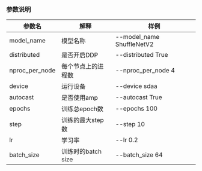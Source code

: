 ### 参数说明

参数名 | 解释 | 样例
-----------------|-----------------|-----------------
model_name | 模型名称 | --model_name ShuffleNetV2
distributed | 是否开启DDP| --distributed True
nproc_per_node | 每个节点上的进程数| --nproc_per_node 4
device | 运行设备 | --device sdaa
autocast | 是否使用amp | --autocast True
epochs| 训练总epoch数 |--epochs 100
step| 训练的最大step数 |--step 10
lr| 学习率 |--lr 0.2
batch_size| 训练时的batch size |--batch_size 64